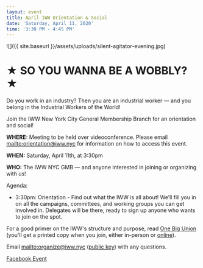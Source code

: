 ```yaml
---
layout: event
title: April IWW Orientation & Social
date: 'Saturday, April 11, 2020'
time: '3:30 PM - 4:45 PM'
---
```

![]({{ site.baseurl }}/assets/uploads/silent-agitator-evening.jpg)
# ★ SO YOU WANNA BE A WOBBLY? ★

Do you work in an industry? Then you are an industrial worker — and you belong in the Industrial Workers of the World!

Join the IWW New York City General Membership Branch for an orientation and social!

**WHERE:** Meeting to be held over videoconference. Please email <mailto:orientation@iww.nyc> for information on how to access this event.

**WHEN:** Saturday, April 11th, at 3:30pm

**WHO:** The IWW NYC GMB — and anyone interested in joining or organizing with us!

Agenda:

* 3:30pm: Orientation - Find out what the IWW is all about! We’ll fill you in on all the campaigns, committees, and working groups you can get involved in. Delegates will be there, ready to sign up anyone who wants to join on the spot.

For a good primer on the IWW's structure and purpose, read [One Big Union](https://iww.org/about/official/OBU) (you'll get a printed copy when you join, either in-person or [online](https://redcard.iww.org/user/register)).

Email <mailto:organize@iww.nyc> ([public key](/assets/keys/publickey.organize@iww.nyc.asc)) with any questions.

[Facebook Event](https://www.facebook.com/events/586193352128619/)
